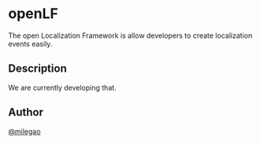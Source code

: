 openLF
====
The open Localization Framework is allow developers to create localization events easily.
## Description
We are currently developing that.
## Author
[@milegao](https://twitter.com/milegao)
